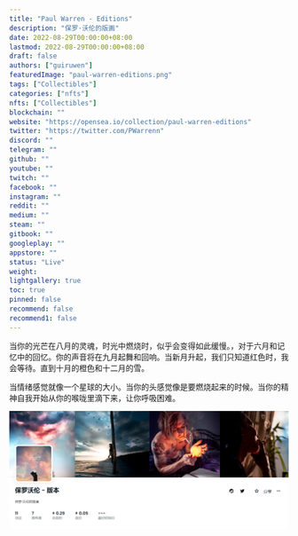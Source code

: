 ```yaml
---
title: "Paul Warren - Editions"
description: "保罗·沃伦的版画"
date: 2022-08-29T00:00:00+08:00
lastmod: 2022-08-29T00:00:00+08:00
draft: false
authors: ["guiruwen"]
featuredImage: "paul-warren-editions.png"
tags: ["Collectibles"]
categories: ["nfts"]
nfts: ["Collectibles"]
blockchain: ""
website: "https://opensea.io/collection/paul-warren-editions"
twitter: "https://twitter.com/PWarrenn"
discord: ""
telegram: ""
github: ""
youtube: ""
twitch: ""
facebook: ""
instagram: ""
reddit: ""
medium: ""
steam: ""
gitbook: ""
googleplay: ""
appstore: ""
status: "Live"
weight: 
lightgallery: true
toc: true
pinned: false
recommend: false
recommend1: false
---
```

当你的光芒在八月的灵魂，时光中燃烧时，似乎会变得如此缓慢。，对于六月和记忆中的回忆。你的声音将在九月起舞和回响。当新月升起，我们只知道红色时，我会等待。直到十月的橙色和十二月的雪。

当情绪感觉就像一个星球的大小。当你的头感觉像是要燃烧起来的时候。当你的精神自我开始从你的喉咙里滴下来，让你呼吸困难。

![nft](01.png)